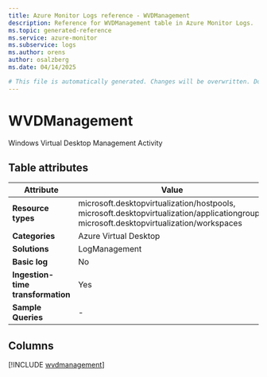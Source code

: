 ```yaml
---
title: Azure Monitor Logs reference - WVDManagement
description: Reference for WVDManagement table in Azure Monitor Logs.
ms.topic: generated-reference
ms.service: azure-monitor
ms.subservice: logs
ms.author: orens
author: osalzberg
ms.date: 04/14/2025

# This file is automatically generated. Changes will be overwritten. Do not change this file directly.
---
```


# WVDManagement

Windows Virtual Desktop Management Activity


## Table attributes

|Attribute|Value|
|---|---|
|**Resource types**|microsoft.desktopvirtualization/hostpools,<br>microsoft.desktopvirtualization/applicationgroups,<br>microsoft.desktopvirtualization/workspaces|
|**Categories**|Azure Virtual Desktop|
|**Solutions**| LogManagement|
|**Basic log**|No|
|**Ingestion-time transformation**|Yes|
|**Sample Queries**|-|



## Columns
  
[!INCLUDE [wvdmanagement](~/reusable-content/ce-skilling/azure/includes/azure-monitor/reference/tables/wvdmanagement-include.md)]
